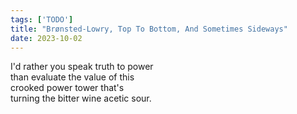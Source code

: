 ```yaml
---
tags: ['TODO']
title: "Brønsted-Lowry, Top To Bottom, And Sometimes Sideways"
date: 2023-10-02
---
```


I'd rather you speak truth to power  
than evaluate the value of this  
crooked power tower that's  
turning the bitter wine acetic sour.  
